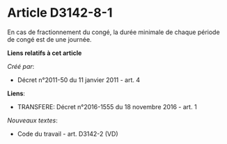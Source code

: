 # Article D3142-8-1

En cas de fractionnement du congé, la durée minimale de chaque période de congé est de une journée.

**Liens relatifs à cet article**

_Créé par_:

  - Décret n°2011-50 du 11 janvier 2011 - art. 4

**Liens**:

  - TRANSFERE: Décret n°2016-1555 du 18 novembre 2016 - art. 1

_Nouveaux textes_:

  - Code du travail - art. D3142-2 (VD)

